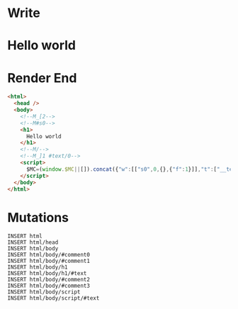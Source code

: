 # Write
  <!--M_[2--><!--M#s0--><h1>Hello world</h1><!--M/--><!--M_]1 #text/0--><script>$MC=(window.$MC||[]).concat({"w":[["s0",0,{},{"f":1}]],"t":["__tests__/tags/components/hello-internal.marko"]});WALKER_RUNTIME("M")("_");M._.r=[_=>(_.b=[0,{"ConditionalScope:#text/0":_.a={m5c:"s0"},"ConditionalRenderer:#text/0":_._.$compat_renderer(_._["__tests__/tags/components/hello-internal.marko"])},_.a]),"$compat_setScope",2];M._.w()</script>

# Render End
```html
<html>
  <head />
  <body>
    <!--M_[2-->
    <!--M#s0-->
    <h1>
      Hello world
    </h1>
    <!--M/-->
    <!--M_]1 #text/0-->
    <script>
      $MC=(window.$MC||[]).concat({"w":[["s0",0,{},{"f":1}]],"t":["__tests__/tags/components/hello-internal.marko"]});WALKER_RUNTIME("M")("_");M._.r=[_=&gt;(_.b=[0,{"ConditionalScope:#text/0":_.a={m5c:"s0"},"ConditionalRenderer:#text/0":_._.$compat_renderer(_._["__tests__/tags/components/hello-internal.marko"])},_.a]),"$compat_setScope",2];M._.w()
    </script>
  </body>
</html>
```

# Mutations
```
INSERT html
INSERT html/head
INSERT html/body
INSERT html/body/#comment0
INSERT html/body/#comment1
INSERT html/body/h1
INSERT html/body/h1/#text
INSERT html/body/#comment2
INSERT html/body/#comment3
INSERT html/body/script
INSERT html/body/script/#text
```